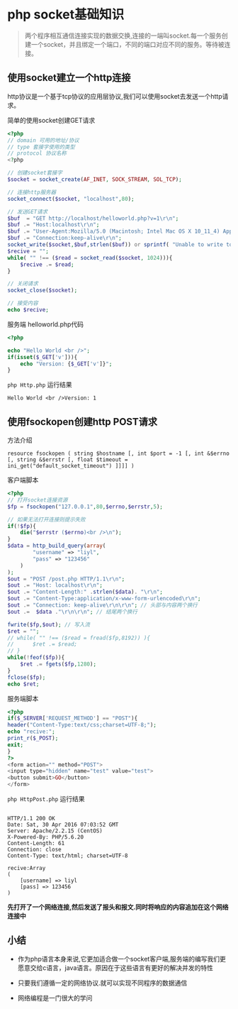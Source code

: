 # php socket基础知识
> 两个程序相互通信连接实现的数据交换,连接的一端叫socket.每一个服务创建一个socket，并且绑定一个端口，不同的端口对应不同的服务。等待被连接。

## 使用socket建立一个http连接
http协议是一个基于tcp协议的应用层协议,我们可以使用socket去发送一个http请求。

简单的使用socket创建GET请求

```php
<?php
// domain 可用的地址/协议
// type 套接字使用的类型
// protocol 协议名称
<?php

// 创建socket套接字
$socket = socket_create(AF_INET, SOCK_STREAM, SOL_TCP);

// 连接http服务器
socket_connect($socket, "localhost",80);

// 发送GET请求
$buf  = "GET http://localhost/helloworld.php?v=1\r\n";
$buf .= "Host:localhost\r\n";
$buf .= "User-Agent:Mozilla/5.0 (Macintosh; Intel Mac OS X 10_11_4) AppleWebKit/537.36 (KHTML, like Gecko) Chrome/47.0.2526.80 Safari/537.36\r\n";
$buf .= "Connection:keep-alive\r\n";
socket_write($socket,$buf,strlen($buf)) or sprintf( "Unable to write to socket: %s", socket_strerror(socket_last_error()));
$recive = "";
while( "" !== ($read = socket_read($socket, 1024))){
	$recive .= $read;
}

// 关闭请求
socket_close($socket);

// 接受内容
echo $recive;
```

服务端 helloworld.php代码

```php
<?php

echo "Hello World <br />";
if(isset($_GET['v'])){
	echo "Version: {$_GET['v']}";
}
```

`php Http.php` 运行结果

```
Hello World <br />Version: 1
```

## 使用fsockopen创建http POST请求

方法介绍

```
resource fsockopen ( string $hostname [, int $port = -1 [, int &$errno [, string &$errstr [, float $timeout = ini_get("default_socket_timeout") ]]]] )
```

客户端脚本

```php
<?php
// 打开socket连接资源
$fp = fsockopen("127.0.0.1",80,$errno,$errstr,5);

// 如果无法打开连接则提示失败
if(!$fp){
    die("$errstr ($errno)<br />\n");
}
$data = http_build_query(array(
		"username" => "liyl",
		"pass" => "123456"
	)
);
$out = "POST /post.php HTTP/1.1\r\n";
$out .= "Host: localhost\r\n";
$out .= "Content-Length:" .strlen($data). "\r\n";
$out .= "Content-Type:application/x-www-form-urlencoded\r\n";
$out .= "Connection: keep-alive\r\n\r\n"; // 头部与内容两个换行
$out .=  $data ."\r\n\r\n"; // 结尾两个换行

fwrite($fp,$out); // 写入流
$ret = "";
// while( "" !== ($read = fread($fp,8192)) ){
// 		$ret .= $read;
// }
while(!feof($fp)){
	$ret .= fgets($fp,1280);
}
fclose($fp);
echo $ret;
```
服务端脚本

```php
<?php
if($_SERVER['REQUEST_METHOD'] == "POST"){
header("Content-Type:text/css;charset=UTF-8;");
echo "recive:";
print_r($_POST);
exit;	
}
?>
<form action="" method="POST">
<input type="hidden" name="test" value="test">
<button submit>GO</button>	
</form>

```

`php HttpPost.php` 运行结果

```

HTTP/1.1 200 OK
Date: Sat, 30 Apr 2016 07:03:52 GMT
Server: Apache/2.2.15 (CentOS)
X-Powered-By: PHP/5.6.20
Content-Length: 61
Connection: close
Content-Type: text/html; charset=UTF-8

recive:Array
(
    [username] => liyl
    [pass] => 123456
)
```

**先打开了一个网络连接,然后发送了报头和报文.同时将响应的内容追加在这个网络连接中**

## 小结
- 作为php语言本身来说,它更加适合做一个socket客户端,服务端的编写我们更愿意交给c语言，java语言。原因在于这些语言有更好的解决并发的特性

- 只要我们遵循一定的网络协议.就可以实现不同程序的数据通信

- 网络编程是一门很大的学问